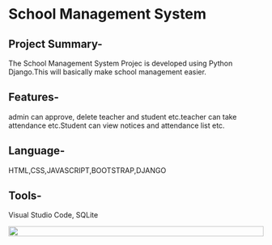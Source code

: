 
# School Management System

## Project Summary- 
The School Management System Projec is developed
using Python Django.This will basically make school management easier.
## Features- 
admin can approve, delete teacher and student etc.teacher
can take attendance etc.Student can view notices and attendance list etc.
## Language- 
HTML,CSS,JAVASCRIPT,BOOTSTRAP,DJANGO
## Tools- 
Visual Studio Code, SQLite 

<div align="center">
  <div style="display: flex; flex-wrap: wrap; gap: 16px">
<img width="100%" src="https://firebasestorage.googleapis.com/v0/b/pushnotification-c88ba.appspot.com/o/sp1.JPG?alt=media&token=ac5944ff-10e6-4db8-aa58-ab3bcf0c8cfd"/>
  </div>
</div>
